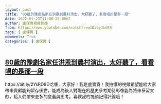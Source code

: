 ```yaml
---
layout: post
title: "80歲的豫劇名家任洪恩到農村演出，太好聽了，看看唱的是那一段"
date: 2022-05-25T11:00:22.000Z
author: 盧保貴視覺影像
from: https://www.youtube.com/watch?v=uIDz5y1hd80
tags: [ 盧保貴 ]
comments: True
categories: [ 盧保貴 ]
---
```

<!--1653476422000-->
[80歲的豫劇名家任洪恩到農村演出，太好聽了，看看唱的是那一段](https://www.youtube.com/watch?v=uIDz5y1hd80)
------

<div>
https://bit.ly/2YsRD8D哈嘍，大家好！我是盧寶貴！我拍攝的視頻希望能給大家帶來貢獻能夠留存後世，能成為後人對現在的歷史參考期待影像能為將來保留文獻，給人們帶來更多的意義與思考。喜歡我的視頻記得評論哦！
</div>
